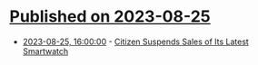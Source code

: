 # [Published on 2023-08-25](index.md)

* [2023-08-25, 16:00:00](https://it.slashdot.org/story/23/08/25/1241245/citizen-suspends-sales-of-its-latest-smartwatch?utm_source=rss1.0mainlinkanon&utm_medium=feed) - [Citizen Suspends Sales of Its Latest Smartwatch](https://it.slashdot.org/story/23/08/25/1241245/citizen-suspends-sales-of-its-latest-smartwatch?utm_source=rss1.0mainlinkanon&utm_medium=feed)
